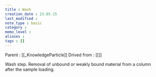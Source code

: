 ```yaml
---
title : Wash
creation_date : 23.05.15
last_modified :
note_type : basic
category :
memo_level :
aliases : 
tags : []
---
```


Parent : [[_KnowledgeParticle]]
Drived from : [[]]

Wash step. Removal of unbound or weakly bound material from a column after the sample loading.
